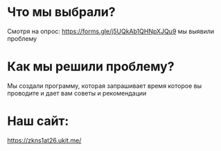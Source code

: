 # Что мы выбрали?
Смотря на опрос: https://forms.gle/j5UQkAb1QHNpXJQu9 мы выявили проблему

# Как мы решили проблему?
Мы создали программу, которая запрашивает время которое вы проводите и дает вам советы и рекомендации

# Наш сайт:
https://zkns1at26.ukit.me/

